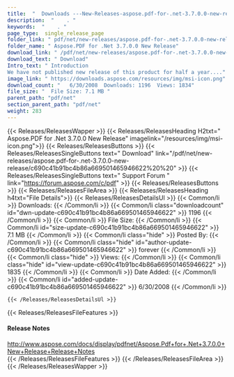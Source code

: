 ```yaml
---
title:  "  Downloads ---New-Releases-aspose.pdf-for-.net-3.7.0.0-new-release . " 
description:  "    . " 
keywords:  "    . " 
page_type:  single_release_page
folder_link: " pdf/net/new-releases/aspose.pdf-for-.net-3.7.0.0-new-release/"
folder_name: " Aspose.PDF for .Net 3.7.0.0 New Release"
download_link: " /pdf/net/new-releases/aspose.pdf-for-.net-3.7.0.0-new-release/c690c41b91bc4b86a669501465946622"
download_text: " Download"
Intro_text: " Introduction
We have not published new release of this product for half a year...."
image_link: " https://downloads.aspose.com/resources/img/msi-icon.png"
download_count: "   6/30/2008  Downloads: 1196  Views: 1834"
file_size: "  File Size: 7.1 MB "
parent_path: "pdf/net"
section_parent_path: "pdf/net"
weight: 283 
---
```


{{< Releases/ReleasesWapper >}}
  {{< Releases/ReleasesHeading H2txt=" Aspose.PDF for .Net 3.7.0.0 New Release" imagelink="/resources/img/msi-icon.png">}}
  {{< Releases/ReleasesButtons >}}
    {{< Releases/ReleasesSingleButtons text=" Download" link="/pdf/net/new-releases/aspose.pdf-for-.net-3.7.0.0-new-release/c690c41b91bc4b86a669501465946622%20%20" >}}
    {{< Releases/ReleasesSingleButtons text=" Support Forum " link="https://forum.aspose.com/c/pdf" >}}
  {{< Releases/ReleasesButtons >}}
  {{< Releases/ReleasesFileArea >}}
    {{< Releases/ReleasesHeading h4txt="File Details">}}
    {{< Releases/ReleasesDetailsUl >}}
            {{< Common/li  >}} Downloads: {{< /Common/li >}} 
      {{< Common/li class="downloadcount" id="dwn-update-c690c41b91bc4b86a669501465946622" >}} 1196 {{< /Common/li >}} 
      {{< Common/li  >}} File Size: {{< /Common/li >}} 
      {{< Common/li id="size-update-c690c41b91bc4b86a669501465946622" >}} 7.1 MB {{< /Common/li >}} 
      {{< Common/li  class="hide" >}} Posted By: {{< /Common/li >}} 
      {{< Common/li class="hide" id="author-update-c690c41b91bc4b86a669501465946622" >}} forever {{< /Common/li >}} 
      {{< Common/li class="hide"  >}} Views: {{< /Common/li >}} 
      {{< Common/li class="hide" id="view-update-c690c41b91bc4b86a669501465946622" >}} 1835 {{< /Common/li >}} 
      {{< Common/li  >}} Date Added: {{< /Common/li >}} 
      {{< Common/li id="added-update-c690c41b91bc4b86a669501465946622" >}} 6/30/2008 {{< /Common/li >}} 

    {{< /Releases/ReleasesDetailsUl >}}

  {{< Releases/ReleasesFileFeatures >}}
      <h4>Release Notes</h4><div><a href="http://www.aspose.com/docs/display/pdfnet/Aspose.Pdf+for+.Net+3.7.0.0+New+Release+Release+Notes">http://www.aspose.com/docs/display/pdfnet/Aspose.Pdf+for+.Net+3.7.0.0+New+Release+Release+Notes</a></div>
  {{< /Releases/ReleasesFileFeatures >}}
 {{< /Releases/ReleasesFileArea >}}
{{< /Releases/ReleasesWapper >}}


